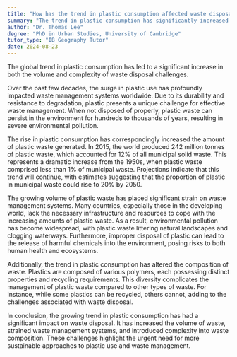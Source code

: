 ```yaml
---
title: "How has the trend in plastic consumption affected waste disposal?"
summary: "The trend in plastic consumption has significantly increased the volume and complexity of waste disposal globally."
author: "Dr. Thomas Lee"
degree: "PhD in Urban Studies, University of Cambridge"
tutor_type: "IB Geography Tutor"
date: 2024-08-23
---
```


The global trend in plastic consumption has led to a significant increase in both the volume and complexity of waste disposal challenges.

Over the past few decades, the surge in plastic use has profoundly impacted waste management systems worldwide. Due to its durability and resistance to degradation, plastic presents a unique challenge for effective waste management. When not disposed of properly, plastic waste can persist in the environment for hundreds to thousands of years, resulting in severe environmental pollution.

The rise in plastic consumption has correspondingly increased the amount of plastic waste generated. In 2015, the world produced $242$ million tonnes of plastic waste, which accounted for $12\%$ of all municipal solid waste. This represents a dramatic increase from the $1950$s, when plastic waste comprised less than $1\%$ of municipal waste. Projections indicate that this trend will continue, with estimates suggesting that the proportion of plastic in municipal waste could rise to $20\%$ by $2050$.

The growing volume of plastic waste has placed significant strain on waste management systems. Many countries, especially those in the developing world, lack the necessary infrastructure and resources to cope with the increasing amounts of plastic waste. As a result, environmental pollution has become widespread, with plastic waste littering natural landscapes and clogging waterways. Furthermore, improper disposal of plastic can lead to the release of harmful chemicals into the environment, posing risks to both human health and ecosystems.

Additionally, the trend in plastic consumption has altered the composition of waste. Plastics are composed of various polymers, each possessing distinct properties and recycling requirements. This diversity complicates the management of plastic waste compared to other types of waste. For instance, while some plastics can be recycled, others cannot, adding to the challenges associated with waste disposal.

In conclusion, the growing trend in plastic consumption has had a significant impact on waste disposal. It has increased the volume of waste, strained waste management systems, and introduced complexity into waste composition. These challenges highlight the urgent need for more sustainable approaches to plastic use and waste management.
    